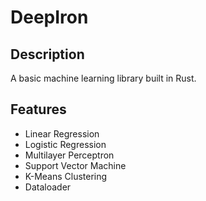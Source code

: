 # DeepIron

## Description

A basic machine learning library built in Rust.

## Features

- Linear Regression
- Logistic Regression
- Multilayer Perceptron
- Support Vector Machine
- K-Means Clustering
- Dataloader
